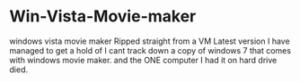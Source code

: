 # Win-Vista-Movie-maker
windows vista movie maker
Ripped straight from a VM 
Latest version I have managed to get a hold of
I cant track down a copy of windows 7 that comes with windows movie maker.
and the ONE computer I had it on hard drive died.
